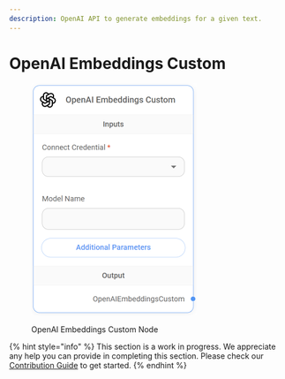 ```yaml
---
description: OpenAI API to generate embeddings for a given text.
---
```


# OpenAI Embeddings Custom

<figure><img src="../../../.gitbook/assets/image (1) (1) (1).png" alt="" width="300"><figcaption><p>OpenAI Embeddings Custom Node</p></figcaption></figure>

{% hint style="info" %}
This section is a work in progress. We appreciate any help you can provide in completing this section. Please check our [Contribution Guide](https://toi500.gitbook.io/flowise-docs/contributing) to get started.
{% endhint %}
